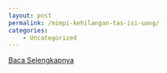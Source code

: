 ```yaml
---
layout: post
permalink: /mimpi-kehilangan-tas-isi-uang/
categories:
    - Uncategorized
---
```


[Baca Selengkapnya](/02)